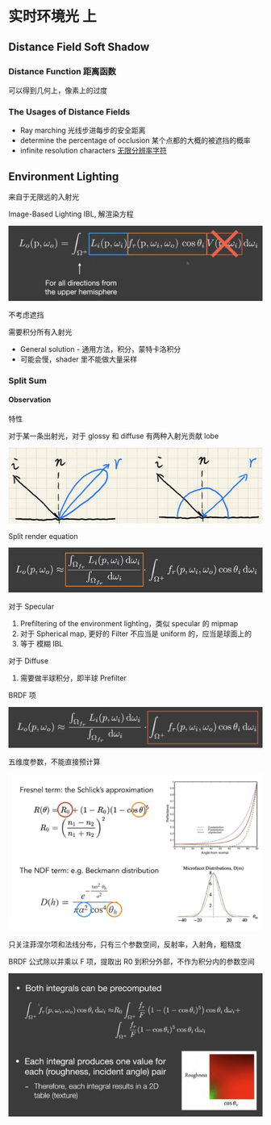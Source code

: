 # 实时环境光 上

## Distance Field Soft Shadow

### Distance Function 距离函数

可以得到几何上，像素上的过度

### The Usages of Distance Fields

- Ray marching 光线步进每步的安全距离
- determine the percentage of occlusion 某个点都的大概的被遮挡的概率
- infinite resolution characters [无限分辨率字符](https://github.com/protectwise/troika/tree/main/packages/troika-three-text)

## Environment Lighting

来自于无限远的入射光

Image-Based Lighting IBL, 解渲染方程

![image.png](assets/ibl-render-equation.png)

不考虑遮挡

需要积分所有入射光

- General solution - 通用方法，积分，蒙特卡洛积分
- 可能会慢，shader 里不能做大量采样

### Split Sum

#### Observation

特性

对于某一条出射光，对于 glossy 和 diffuse 有两种入射光贡献 lobe

![image.png](assets/glossy-brdf.png)

Split render equation

![image.png](assets/split-render-equation.png)

对于 Specular

1. Prefiltering of the environment lighting，类似 specular 的 mipmap
2. 对于 Spherical map, 更好的 Filter 不应当是 uniform 的，应当是球面上的
3. 等于 模糊 IBL

对于 Diffuse

1. 需要做半球积分，即半球 Prefilter

BRDF 项

![image.png](assets/render-equation-brdf-item.png)

五维度参数，不能直接预计算

![image.png](assets/freshnel-ndf.png)

只关注菲涅尔项和法线分布，只有三个参数空间，反射率，入射角，粗糙度

BRDF 公式除以并乘以 F 项，提取出 R0 到积分外部，不作为积分内的参数空间

![image.png](assets/split-r0.png?t=1674476337462)

